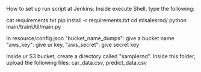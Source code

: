 How to set up run script at Jenkins:
Inside execute Shell, type the following:

cat requirements.txt
pip install -r requirements.txt
cd mlsalesrnd/
python main/trainUtil/main.py


In resource/config.json
"bucket_name_dumps": give a bucket name
"aws_key": give ur key,
"aws_secret": give secret key

Inside ur S3 bucket, create a directory called "samplernd".
Inside this folder, upload the following files: car_data.csv, predict_data.csv
